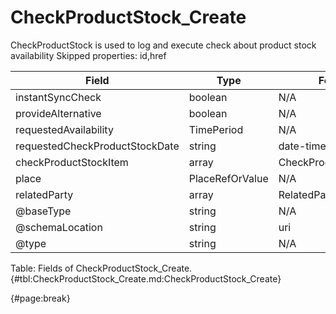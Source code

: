<!--
    ATTENTION: This file was generated via gradle!
               Do NOT manually edit this file! Any such changes will be overwritten!
-->

# CheckProductStock_Create

CheckProductStock is used to log and execute check about product stock availability
Skipped properties: id,href

| Field | Type | Format | Required |
| ------- | ------- | ------- | --- |
| instantSyncCheck | boolean | N/A | No |
| provideAlternative | boolean | N/A | No |
| requestedAvailability | TimePeriod | N/A | No |
| requestedCheckProductStockDate | string | date-time | No |
| checkProductStockItem | array | CheckProductStockItem | Yes |
| place | PlaceRefOrValue | N/A | No |
| relatedParty | array | RelatedParty | No |
| @baseType | string | N/A | No |
| @schemaLocation | string | uri | No |
| @type | string | N/A | No |

Table: Fields of CheckProductStock_Create. {#tbl:CheckProductStock_Create.md:CheckProductStock_Create}

{#page:break}
